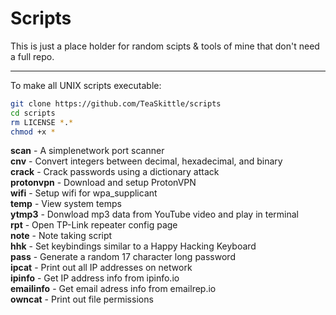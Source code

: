 Scripts
===

This is just a place holder for random scipts & tools of mine that don't need a full repo.

---

To make all UNIX scripts executable:
```Bash
git clone https://github.com/TeaSkittle/scripts
cd scripts
rm LICENSE *.*
chmod +x *
```

**scan** - A simplenetwork port scanner  
**cnv** - Convert integers between decimal, hexadecimal, and binary  
**crack** - Crack passwords using a dictionary attack  
**protonvpn** - Download and setup ProtonVPN  
**wifi** - Setup wifi for wpa_supplicant  
**temp** - View system temps  
**ytmp3** - Donwload mp3 data from YouTube video and play in terminal  
**rpt** - Open TP-Link repeater config page  
**note** - Note taking script  
**hhk** - Set keybindings similar to a Happy Hacking Keyboard  
**pass** - Generate a random 17 character long password  
**ipcat** - Print out all IP addresses on network  
**ipinfo** - Get IP address info from ipinfo.io  
**emailinfo** - Get email adress info from emailrep.io  
**owncat** - Print out file permissions

